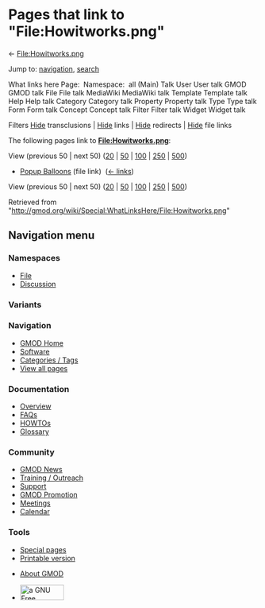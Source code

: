 <div id="mw-page-base" class="noprint">

</div>

<div id="mw-head-base" class="noprint">

</div>

<div id="content" class="mw-body" role="main">

<span id="top"></span>

<div id="mw-js-message" style="display:none;">

</div>



# <span dir="auto">Pages that link to "File:Howitworks.png"</span>

<div id="bodyContent">

<div id="contentSub">

← [File:Howitworks.png](/wiki/File:Howitworks.png "File:Howitworks.png")

</div>

<div id="jump-to-nav" class="mw-jump">

Jump to: [navigation](#mw-navigation), [search](#p-search)

</div>

<div id="mw-content-text">

What links here Page:  Namespace:  all (Main) Talk User User talk GMOD
GMOD talk File File talk MediaWiki MediaWiki talk Template Template talk
Help Help talk Category Category talk Property Property talk Type Type
talk Form Form talk Concept Concept talk Filter Filter talk Widget
Widget talk

Filters
[Hide](/mediawiki/index.php?title=Special:WhatLinksHere/File:Howitworks.png&hidetrans=1 "Special:WhatLinksHere/File:Howitworks.png")
transclusions \|
[Hide](/mediawiki/index.php?title=Special:WhatLinksHere/File:Howitworks.png&hidelinks=1 "Special:WhatLinksHere/File:Howitworks.png")
links \|
[Hide](/mediawiki/index.php?title=Special:WhatLinksHere/File:Howitworks.png&hideredirs=1 "Special:WhatLinksHere/File:Howitworks.png")
redirects \|
[Hide](/mediawiki/index.php?title=Special:WhatLinksHere/File:Howitworks.png&hideimages=1 "Special:WhatLinksHere/File:Howitworks.png")
file links

The following pages link to
**[File:Howitworks.png](/wiki/File:Howitworks.png "File:Howitworks.png")**:

View (previous 50 \| next 50)
([20](/mediawiki/index.php?title=Special:WhatLinksHere/File:Howitworks.png&limit=20 "Special:WhatLinksHere/File:Howitworks.png")
\|
[50](/mediawiki/index.php?title=Special:WhatLinksHere/File:Howitworks.png&limit=50 "Special:WhatLinksHere/File:Howitworks.png")
\|
[100](/mediawiki/index.php?title=Special:WhatLinksHere/File:Howitworks.png&limit=100 "Special:WhatLinksHere/File:Howitworks.png")
\|
[250](/mediawiki/index.php?title=Special:WhatLinksHere/File:Howitworks.png&limit=250 "Special:WhatLinksHere/File:Howitworks.png")
\|
[500](/mediawiki/index.php?title=Special:WhatLinksHere/File:Howitworks.png&limit=500 "Special:WhatLinksHere/File:Howitworks.png"))

- [Popup Balloons](/wiki/Popup_Balloons "Popup Balloons") (file link) ‎
  <span class="mw-whatlinkshere-tools">([←
  links](/mediawiki/index.php?title=Special:WhatLinksHere&target=Popup+Balloons "Special:WhatLinksHere"))</span>

View (previous 50 \| next 50)
([20](/mediawiki/index.php?title=Special:WhatLinksHere/File:Howitworks.png&limit=20 "Special:WhatLinksHere/File:Howitworks.png")
\|
[50](/mediawiki/index.php?title=Special:WhatLinksHere/File:Howitworks.png&limit=50 "Special:WhatLinksHere/File:Howitworks.png")
\|
[100](/mediawiki/index.php?title=Special:WhatLinksHere/File:Howitworks.png&limit=100 "Special:WhatLinksHere/File:Howitworks.png")
\|
[250](/mediawiki/index.php?title=Special:WhatLinksHere/File:Howitworks.png&limit=250 "Special:WhatLinksHere/File:Howitworks.png")
\|
[500](/mediawiki/index.php?title=Special:WhatLinksHere/File:Howitworks.png&limit=500 "Special:WhatLinksHere/File:Howitworks.png"))

</div>

<div class="printfooter">

Retrieved from
"<http://gmod.org/wiki/Special:WhatLinksHere/File:Howitworks.png>"

</div>

<div id="catlinks" class="catlinks catlinks-allhidden">

</div>

<div class="visualClear">

</div>

</div>

</div>

<div id="mw-navigation">

## Navigation menu

<div id="mw-head">



<div id="left-navigation">

<div id="p-namespaces" class="vectorTabs" role="navigation"
aria-labelledby="p-namespaces-label">

### Namespaces

- <span id="ca-nstab-image"><a href="/wiki/File:Howitworks.png" accesskey="c"
  title="View the file page [c]">File</a></span>
- <span id="ca-talk"><a
  href="/mediawiki/index.php?title=File_talk:Howitworks.png&amp;action=edit&amp;redlink=1"
  accesskey="t"
  title="Discussion about the content page [t]">Discussion</a></span>

</div>

<div id="p-variants" class="vectorMenu emptyPortlet" role="navigation"
aria-labelledby="p-variants-label">

### 

### Variants[](#)

<div class="menu">

</div>

</div>

</div>

<div id="right-navigation">





</div>



</div>

</div>

</div>

<div id="mw-panel">

<div id="p-logo" role="banner">

<a href="/wiki/Main_Page"
style="background-image: url(http://gmod.org/images/GMOD-cogs.png);"
title="Visit the main page"></a>

</div>

<div id="p-Navigation" class="portal" role="navigation"
aria-labelledby="p-Navigation-label">

### Navigation

<div class="body">

- <span id="n-GMOD-Home">[GMOD Home](/wiki/Main_Page)</span>
- <span id="n-Software">[Software](/wiki/GMOD_Components)</span>
- <span id="n-Categories-.2F-Tags">[Categories /
  Tags](/wiki/Categories)</span>
- <span id="n-View-all-pages">[View all
  pages](/wiki/Special:AllPages)</span>

</div>

</div>

<div id="p-Documentation" class="portal" role="navigation"
aria-labelledby="p-Documentation-label">

### Documentation

<div class="body">

- <span id="n-Overview">[Overview](/wiki/Overview)</span>
- <span id="n-FAQs">[FAQs](/wiki/Category:FAQ)</span>
- <span id="n-HOWTOs">[HOWTOs](/wiki/Category:HOWTO)</span>
- <span id="n-Glossary">[Glossary](/wiki/Glossary)</span>

</div>

</div>

<div id="p-Community" class="portal" role="navigation"
aria-labelledby="p-Community-label">

### Community

<div class="body">

- <span id="n-GMOD-News">[GMOD News](/wiki/GMOD_News)</span>
- <span id="n-Training-.2F-Outreach">[Training /
  Outreach](/wiki/Training_and_Outreach)</span>
- <span id="n-Support">[Support](/wiki/Support)</span>
- <span id="n-GMOD-Promotion">[GMOD
  Promotion](/wiki/GMOD_Promotion)</span>
- <span id="n-Meetings">[Meetings](/wiki/Meetings)</span>
- <span id="n-Calendar">[Calendar](/wiki/Calendar)</span>

</div>

</div>

<div id="p-tb" class="portal" role="navigation"
aria-labelledby="p-tb-label">

### Tools

<div class="body">

- <span id="t-specialpages"><a href="/wiki/Special:SpecialPages" accesskey="q"
  title="A list of all special pages [q]">Special pages</a></span>
- <span id="t-print"><a
  href="/mediawiki/index.php?title=Special:WhatLinksHere/File:Howitworks.png&amp;printable=yes"
  rel="alternate" accesskey="p"
  title="Printable version of this page [p]">Printable version</a></span>

</div>

</div>

</div>

</div>

<div id="footer" role="contentinfo">

- <span id="footer-places-about">[About
  GMOD](/wiki/GMOD:About "GMOD:About")</span>

<!-- -->

- <span id="footer-copyrightico">[<img src="http://www.gnu.org/graphics/gfdl-logo-small.png" width="88"
  height="31" alt="a GNU Free Documentation License" />](http://www.gnu.org/licenses/fdl-1.3.html)</span>


<div style="clear:both">

</div>

</div>

